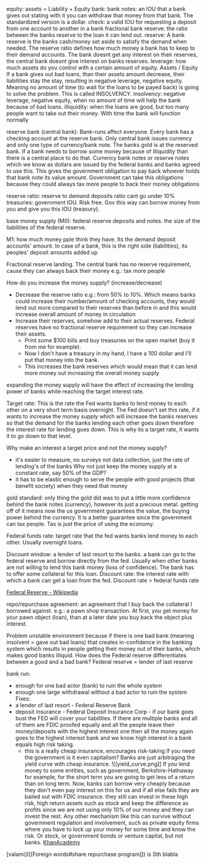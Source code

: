 equity:
assets = Liability + Equity
bank:
bank notes: an IOU that a bank gives out stating with it you can withdraw that money from that bank. The standardized version is a dollar.
check: a valid IOU for requesting a deposit from one account to another in a bank
fractional bank reserve: the ratio between the banks reserve to the loan it can lend out.
reserve: A bank reserve is the banks cash/money set aside to satisfy the demand when needed. The reserve ratio defines how much money a bank has to keep to their demand accounts. The bank doesnt get any interest on their reserves, the central bank doesnt give interest on banks reserves. 
leverage: how much assets do you control with a certain amount of equity. Assets / Equity
If a bank gives out bad loans, than their assets amount decrease, their liabilities stay the stay, resulting in	negative leverage, negative equity. Meaning no amount of time (to wait for the loans to be payed back) is
going to solve the problem. This is called INSOLVENCY.
insolvency: negative leverage, negative equity, when no amount of time will help the bank because of bad loans.
illiquidity: when the loans are good, but too many people want to take out their money. With time the bank will function normally


reserve bank (central bank):
Bank-runs affect everyone. 
Every bank has a checking account at the reserve bank. Only central bank issues currency and only one type of currency/bank note. The banks gold is at the reserved bank. If a bank needs to borrow some money because of illiquidity than there is a central place to do that.
Currency bank notes or reserve notes which we know as dollars are issued by the federal banks and banks agreed to use this. This gives the government obligation to pay back whoever holds that bank note its value amount. Government can take this obligations because they could always tax more people to back their money obligations

reserve ratio: reserve to demand deposits ratio cant go under 10%
treasuries: government IOU. Risk free. Gov this way can borrow money from you and give you this IOU (treasury).

base money supply (M0):  federal reserve deposits and notes. the size of the liabilities of the federal reserve.

M1: how much money pple think they have. Its the demand deposit accounts' amount. In case of a bank, this is the right side (liabilities), its peoples' deposit amounts added up

Fractional reserve landing. The central bank has no reserve requirement, cause they can always back their money e.g.: tax more people

How do you increase the money supply? (increase/decrease)
- Decrease the reserve ratio e.g.: from 50% to 10%. Which means banks could increase their number/amount of checking accounts, they would lend out more compared to their reserves than before in and this would increase overall amount of money in circulation
- Increase their reserves, somehow add to their actual reserves. Federal reserves have no fractional reserve requirement so they can increase their assets. 
	- Print some $100 bills and buy treasuries on the open market (buy it from me for example). 
	- Now I don't have a treasury in my hand, I have a 100 dollar and I'll put that money into the bank.
	- This increases the bank reserves which would mean that it can lend more money out increasing the overall money supply

 expanding the money supply will have the effect of increasing the lending power of banks while reaching the target interest rate.

Target rate: This is the rate the Fed wants banks to lend money to each other on a very short term basis overnight. The Fed doesn't set this rate, if it wants to increase the money supply which will increase the banks reserves so that the demand for the banks lending each other goes down therefore the interest rate for lending goes down. This is why its a target rate, it wants it to go down to that level.

 Why make an interest a target price and not the money supply?
 - it's easier to measure, no surveys not data collection, just the rate of lending's of the banks
 Why not just keep the money supply at a constant rate, say 50% of the GDP? 
 - it has to be elastic enough to serve the people with good projects (that benefit society) when they need that money

 gold standard: only thing the gold did was to put a little more confidence behind the bank notes (currency), however its just a precious metal. getting off of it means now the us government guarantees the value, the buying power behind the currency. It is a better guarantee since the government can tax people. Tax is just the price of using the economy.

Federal funds rate: target rate that the fed wants banks lend money to each other. Usually overnight loans.

Discount window: a lender of last resort to the banks. a bank can go to the federal reserve and borrow directly from the fed. Usually when other banks are not willing to lend this bank money (loss of confidence). The bank has to offer some collateral for this loan.
Discount rate: the interest rate with which a bank can get a loan from the fed. Discount rate > federal funds rate

[Federal Reserve - Wikipedia](https://en.wikipedia.org/wiki/Federal_Reserve)

 repo/repurchase agreement: an agreement that I buy back the collateral I borrowed against. 
 e.g.: a pawn shop transaction. At first, you get money for your pawn object (loan), than at a later date you buy back the object plus interest.

Problem
unstable environment because if there is one bad bank (meaning insolvent = gave out bad loans) that creates in-confidence in the banking system which results in people getting their money out of their banks, which makes good banks illiquid.
How does the Federal reserve differentiates between a good and a bad bank?
Federal reserve = lender of last reserve

bank run: 
- enough for one bad actor (bank) to ruin the whole system
- enough one large withdrawal without a bad actor to ruin the system
Fixes: 
- a lender of last resort - Federal Reserve Bank
- deposit insurance - Federal Deposit Insurance Corp - if our bank goes bust the FED will cover your liabilities. If there are multiple banks and all of them are FDIC proofed equally and all the people leave their money/deposits with the highest interest one then all the money again goes to the highest interest bank and we know high interest in a bank equals high risk taking. 
	- this is a really cheap insurance, encourages risk-taking
If you need the government is it even capitalism?
Banks are just arbitraging the yield curve with cheap insurance.
![[yield_curve.png]]
If you lend money to some entities, such as government, Berkshire-Hathaway for example, for the short term you are going to get less of a return than on long term. Now, banks can borrow very cheaply because they don't even pay interest on this for us and if all else fails they are bailed out with FDIC insurance. they still can invest in these high risk, high return assets such as stock and keep the difference as profits since we are not using only 10% of our money and they can invest the rest. 
Any other mechanism like this can survive without government regulation and involvement, such as private equity firms where you have to lock up your money for some time and know the risk. Or stock, or government bonds or venture capital, but not banks.
[KhanAcademy](https://www.khanacademy.org/economics-finance-domain/core-finance/money-and-banking/banking-and-money/v/frb-commentary-3-big-picture)

[valami]([[Foreign words#share repurchase program]]) is Sth blabla